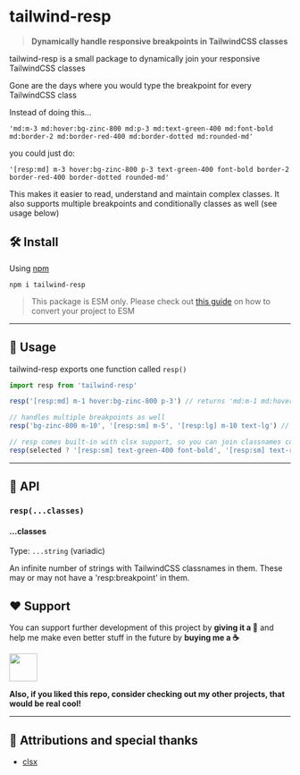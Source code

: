<!-- markdownlint-disable MD010 MD033 MD001 -->

# tailwind-resp

> **Dynamically handle responsive breakpoints in TailwindCSS classes**

tailwind-resp is a small package to dynamically join your responsive TailwindCSS classes

Gone are the days where you would type the breakpoint for every TailwindCSS class

Instead of doing this...

`'md:m-3 md:hover:bg-zinc-800 md:p-3 md:text-green-400 md:font-bold md:border-2 md:border-red-400 md:border-dotted md:rounded-md'`

you could just do:

`'[resp:md] m-3 hover:bg-zinc-800 p-3 text-green-400 font-bold border-2 border-red-400 border-dotted rounded-md'`

This makes it easier to read, understand and maintain complex classes. It also supports multiple breakpoints and conditionally classes as well (see usage below)

## 🛠️ Install

Using [npm](https://www.npmjs.com/)

```text
npm i tailwind-resp
```

> This package is ESM only. Please check out [this guide](https://gist.github.com/sindresorhus/a39789f98801d908bbc7ff3ecc99d99c) on how to convert your project to ESM

---

## 🔗 Usage

tailwind-resp exports one function called `resp()`

```js
import resp from 'tailwind-resp'

resp('[resp:md] m-1 hover:bg-zinc-800 p-3') // returns 'md:m-1 md:hover:bg-zinc-800 md:p-3'

// handles multiple breakpoints as well
resp('bg-zinc-800 m-10', '[resp:sm] m-5', '[resp:lg] m-10 text-lg') // returns 'bg-zinc-800 m-10 sm:m-5 lg:m-10 lg:text-lg'

// resp comes built-in with clsx support, so you can join classnames conditionally as well
resp(selected ? '[resp:sm] text-green-400 font-bold', '[resp:sm] text-red-400') // returns 'sm:text-green-400 sm:font-bold' if selected is true else 'sm:text-green-400'
```

---

## 🔮 API

### `resp(...classes)`

#### ...classes

Type: `...string` (variadic)

An infinite number of strings with TailwindCSS classnames in them. These may or may not have a 'resp:breakpoint' in them.

## ❤️ Support

You can support further development of this project by **giving it a 🌟** and help me make even better stuff in the future by **buying me a ☕**

<a href="https://www.buymeacoffee.com/savioxavier">
<img src="https://cdn.buymeacoffee.com/buttons/v2/default-blue.png" height="50px">
</a>

<br>

**Also, if you liked this repo, consider checking out my other projects, that would be real cool!**

---

## 💫 Attributions and special thanks

- [clsx](https://github.com/lukeed/clsx)
